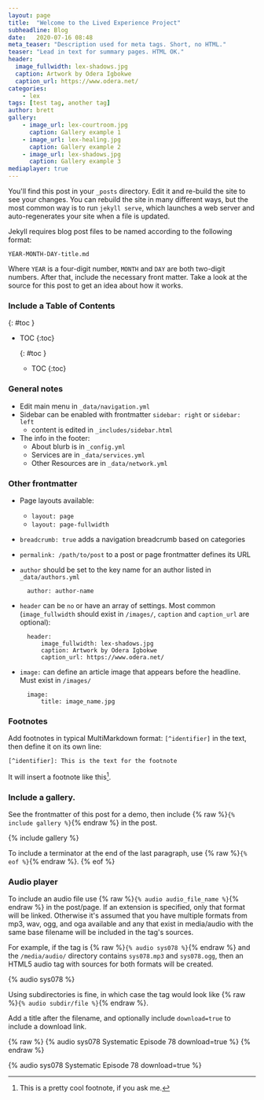```yaml
---
layout: page
title:  "Welcome to the Lived Experience Project"
subheadline: Blog
date:   2020-07-16 08:48
meta_teaser: "Description used for meta tags. Short, no HTML."
teaser: "Lead in text for summary pages. HTML OK."
header:
  image_fullwidth: lex-shadows.jpg
  caption: Artwork by Odera Igbokwe
  caption_url: https://www.odera.net/
categories:
    - lex
tags: [test tag, another tag]
author: brett
gallery:
    - image_url: lex-courtroom.jpg
      caption: Gallery example 1
    - image_url: lex-healing.jpg
      caption: Gallery example 2
    - image_url: lex-shadows.jpg
      caption: Gallery example 3
mediaplayer: true
---
```

You'll find this post in your `_posts` directory. Edit it and re-build the site to see your changes. You can rebuild the site in many different ways, but the most common way is to run `jekyll serve`, which launches a web server and auto-regenerates your site when a file is updated.

Jekyll requires blog post files to be named according to the following format:

`YEAR-MONTH-DAY-title.md`

Where `YEAR` is a four-digit number, `MONTH` and `DAY` are both two-digit numbers. After that, include the necessary front matter. Take a look at the source for this post to get an idea about how it works. 

### Include a Table of Contents

{: #toc }
*  TOC
{:toc}

    {: #toc }
    *  TOC
    {:toc}

### General notes

- Edit main menu in `_data/navigation.yml`
- Sidebar can be enabled with frontmatter `sidebar: right` or `sidebar: left`
    - content is edited in `_includes/sidebar.html`
- The info in the footer:
    - About blurb is in `_config.yml`
    - Services are in `_data/services.yml`
    - Other Resources are in `_data/network.yml`

### Other frontmatter

- Page layouts available:
    - `layout: page`
    - `layout: page-fullwidth`
- `breadcrumb: true` adds a navigation breadcrumb based on categories
- `permalink: /path/to/post` to a post or page frontmatter defines its URL
- `author` should be set to the key name for an author listed in `_data/authors.yml`

        author: author-name
- `header` can be `no` or have an array of settings. Most common (`image_fullwidth` should exist in `/images/`, `caption` and `caption_url` are  optional):
    
        header:
            image_fullwidth: lex-shadows.jpg
            caption: Artwork by Odera Igbokwe
            caption_url: https://www.odera.net/
- `image:` can define an article image that appears before the headline. Must exist in `/images/`

        image:
            title: image_name.jpg

### Footnotes

Add footnotes in typical MultiMarkdown format: `[^identifier]` in the text, then define it on its own line:

    [^identifier]: This is the text for the footnote

It will insert a footnote like this[^fn1].

[^fn1]: This is a pretty cool footnote, if you ask me.

### Include a gallery. 

See the frontmatter of this post for a demo, then include {% raw %}`{% include gallery %}`{% endraw %} in the post.

{% include gallery %}

To include a terminator at the end of the last paragraph, use {% raw %}`{% eof %}`{% endraw %}. {% eof %}

### Audio player

To include an audio file use {% raw %}`{% audio audio_file_name %}`{% endraw %} in the post/page. If an extension is specified, only that format will be linked. Otherwise it's assumed that you have multiple formats from mp3, wav, ogg, and oga available and any that exist in media/audio with the same base filename will be included in the tag's sources.

For example, if the tag is {% raw %}`{% audio sys078 %}`{% endraw %} and the `/media/audio/` directory contains `sys078.mp3` and `sys078.ogg`, then an HTML5 audio tag with sources for both formats will be created.

{% audio sys078 %}

Using subdirectories is fine, in which case the tag would look like {% raw %}`{% audio subdir/file %}`{% endraw %}.

Add a title after the filename, and optionally include `download=true` to include a download link.

{% raw %}
    {% audio sys078 Systematic Episode 78 download=true %}
{% endraw %}

{% audio sys078 Systematic Episode 78 download=true %}
